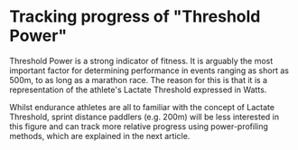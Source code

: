 # Tracking progress of "Threshold Power"

Threshold Power is a strong indicator of fitness. It is arguably the most important factor for determining performance in events ranging as short as 500m, to as long as a marathon race. The reason for this is that it is a representation of the athlete's Lactate Threshold expressed in Watts.

Whilst endurance athletes are all to familiar with the concept of Lactate Threshold, sprint distance paddlers (e.g. 200m) will be less interested in this figure and can track more relative progress using power-profiling methods, which are explained in the next article.